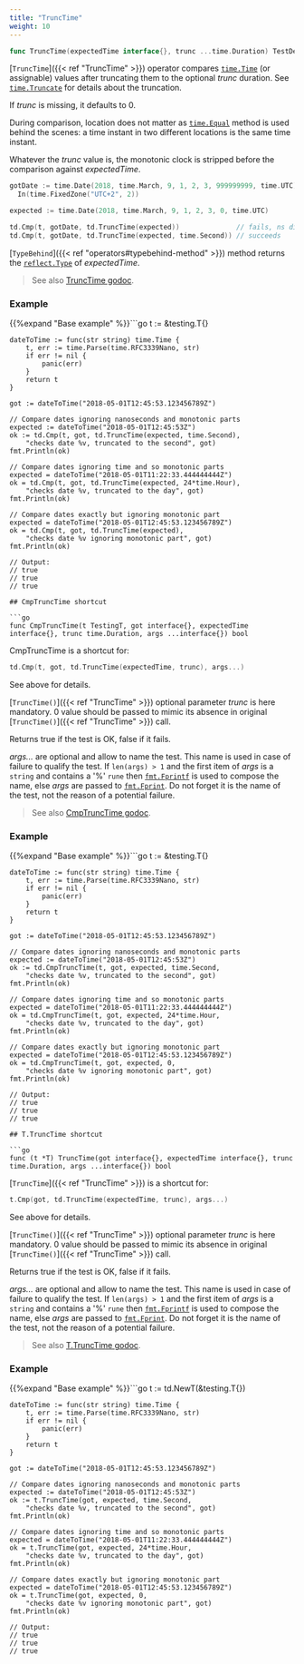 ```yaml
---
title: "TruncTime"
weight: 10
---
```


```go
func TruncTime(expectedTime interface{}, trunc ...time.Duration) TestDeep
```

[`TruncTime`]({{< ref "TruncTime" >}}) operator compares [`time.Time`](https://pkg.go.dev/time/#Time) (or assignable) values after
truncating them to the optional *trunc* duration. See [`time.Truncate`](https://pkg.go.dev/time/#Truncate)
for details about the truncation.

If *trunc* is missing, it defaults to 0.

During comparison, location does not matter as [`time.Equal`](https://pkg.go.dev/time/#Equal) method is
used behind the scenes: a time instant in two different locations
is the same time instant.

Whatever the *trunc* value is, the monotonic clock is stripped
before the comparison against *expectedTime*.

```go
gotDate := time.Date(2018, time.March, 9, 1, 2, 3, 999999999, time.UTC).
  In(time.FixedZone("UTC+2", 2))

expected := time.Date(2018, time.March, 9, 1, 2, 3, 0, time.UTC)

td.Cmp(t, gotDate, td.TruncTime(expected))              // fails, ns differ
td.Cmp(t, gotDate, td.TruncTime(expected, time.Second)) // succeeds
```

[`TypeBehind`]({{< ref "operators#typebehind-method" >}}) method returns the [`reflect.Type`](https://pkg.go.dev/reflect/#Type) of *expectedTime*.


> See also [<i class='fas fa-book'></i> TruncTime godoc](https://pkg.go.dev/github.com/maxatome/go-testdeep/td#TruncTime).

### Example

{{%expand "Base example" %}}```go
	t := &testing.T{}

	dateToTime := func(str string) time.Time {
		t, err := time.Parse(time.RFC3339Nano, str)
		if err != nil {
			panic(err)
		}
		return t
	}

	got := dateToTime("2018-05-01T12:45:53.123456789Z")

	// Compare dates ignoring nanoseconds and monotonic parts
	expected := dateToTime("2018-05-01T12:45:53Z")
	ok := td.Cmp(t, got, td.TruncTime(expected, time.Second),
		"checks date %v, truncated to the second", got)
	fmt.Println(ok)

	// Compare dates ignoring time and so monotonic parts
	expected = dateToTime("2018-05-01T11:22:33.444444444Z")
	ok = td.Cmp(t, got, td.TruncTime(expected, 24*time.Hour),
		"checks date %v, truncated to the day", got)
	fmt.Println(ok)

	// Compare dates exactly but ignoring monotonic part
	expected = dateToTime("2018-05-01T12:45:53.123456789Z")
	ok = td.Cmp(t, got, td.TruncTime(expected),
		"checks date %v ignoring monotonic part", got)
	fmt.Println(ok)

	// Output:
	// true
	// true
	// true

```{{% /expand%}}
## CmpTruncTime shortcut

```go
func CmpTruncTime(t TestingT, got interface{}, expectedTime interface{}, trunc time.Duration, args ...interface{}) bool
```

CmpTruncTime is a shortcut for:

```go
td.Cmp(t, got, td.TruncTime(expectedTime, trunc), args...)
```

See above for details.

[`TruncTime()`]({{< ref "TruncTime" >}}) optional parameter *trunc* is here mandatory.
0 value should be passed to mimic its absence in
original [`TruncTime()`]({{< ref "TruncTime" >}}) call.

Returns true if the test is OK, false if it fails.

*args...* are optional and allow to name the test. This name is
used in case of failure to qualify the test. If `len(args) > 1` and
the first item of *args* is a `string` and contains a '%' `rune` then
[`fmt.Fprintf`](https://pkg.go.dev/fmt/#Fprintf) is used to compose the name, else *args* are passed to
[`fmt.Fprint`](https://pkg.go.dev/fmt/#Fprint). Do not forget it is the name of the test, not the
reason of a potential failure.


> See also [<i class='fas fa-book'></i> CmpTruncTime godoc](https://pkg.go.dev/github.com/maxatome/go-testdeep/td#CmpTruncTime).

### Example

{{%expand "Base example" %}}```go
	t := &testing.T{}

	dateToTime := func(str string) time.Time {
		t, err := time.Parse(time.RFC3339Nano, str)
		if err != nil {
			panic(err)
		}
		return t
	}

	got := dateToTime("2018-05-01T12:45:53.123456789Z")

	// Compare dates ignoring nanoseconds and monotonic parts
	expected := dateToTime("2018-05-01T12:45:53Z")
	ok := td.CmpTruncTime(t, got, expected, time.Second,
		"checks date %v, truncated to the second", got)
	fmt.Println(ok)

	// Compare dates ignoring time and so monotonic parts
	expected = dateToTime("2018-05-01T11:22:33.444444444Z")
	ok = td.CmpTruncTime(t, got, expected, 24*time.Hour,
		"checks date %v, truncated to the day", got)
	fmt.Println(ok)

	// Compare dates exactly but ignoring monotonic part
	expected = dateToTime("2018-05-01T12:45:53.123456789Z")
	ok = td.CmpTruncTime(t, got, expected, 0,
		"checks date %v ignoring monotonic part", got)
	fmt.Println(ok)

	// Output:
	// true
	// true
	// true

```{{% /expand%}}
## T.TruncTime shortcut

```go
func (t *T) TruncTime(got interface{}, expectedTime interface{}, trunc time.Duration, args ...interface{}) bool
```

[`TruncTime`]({{< ref "TruncTime" >}}) is a shortcut for:

```go
t.Cmp(got, td.TruncTime(expectedTime, trunc), args...)
```

See above for details.

[`TruncTime()`]({{< ref "TruncTime" >}}) optional parameter *trunc* is here mandatory.
0 value should be passed to mimic its absence in
original [`TruncTime()`]({{< ref "TruncTime" >}}) call.

Returns true if the test is OK, false if it fails.

*args...* are optional and allow to name the test. This name is
used in case of failure to qualify the test. If `len(args) > 1` and
the first item of *args* is a `string` and contains a '%' `rune` then
[`fmt.Fprintf`](https://pkg.go.dev/fmt/#Fprintf) is used to compose the name, else *args* are passed to
[`fmt.Fprint`](https://pkg.go.dev/fmt/#Fprint). Do not forget it is the name of the test, not the
reason of a potential failure.


> See also [<i class='fas fa-book'></i> T.TruncTime godoc](https://pkg.go.dev/github.com/maxatome/go-testdeep/td#T.TruncTime).

### Example

{{%expand "Base example" %}}```go
	t := td.NewT(&testing.T{})

	dateToTime := func(str string) time.Time {
		t, err := time.Parse(time.RFC3339Nano, str)
		if err != nil {
			panic(err)
		}
		return t
	}

	got := dateToTime("2018-05-01T12:45:53.123456789Z")

	// Compare dates ignoring nanoseconds and monotonic parts
	expected := dateToTime("2018-05-01T12:45:53Z")
	ok := t.TruncTime(got, expected, time.Second,
		"checks date %v, truncated to the second", got)
	fmt.Println(ok)

	// Compare dates ignoring time and so monotonic parts
	expected = dateToTime("2018-05-01T11:22:33.444444444Z")
	ok = t.TruncTime(got, expected, 24*time.Hour,
		"checks date %v, truncated to the day", got)
	fmt.Println(ok)

	// Compare dates exactly but ignoring monotonic part
	expected = dateToTime("2018-05-01T12:45:53.123456789Z")
	ok = t.TruncTime(got, expected, 0,
		"checks date %v ignoring monotonic part", got)
	fmt.Println(ok)

	// Output:
	// true
	// true
	// true

```{{% /expand%}}
